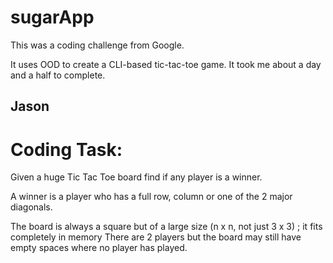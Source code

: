 # sugarApp

This was a coding challenge from Google. 

It uses OOD to create a CLI-based tic-tac-toe game. 
It took me about a day and a half to complete.

Jason
---------------------------------------

# Coding Task:

Given a huge Tic Tac Toe board find if any player is a winner. 

A winner is a player who has a full row, column or one of the 2 major diagonals. 

The board is always a square but of a large size (n x n, not just  3 x 3) ; it fits completely in memory
There are 2 players but the board may still have empty spaces where no player has played.


